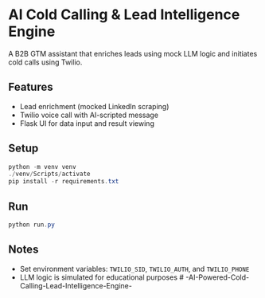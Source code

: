 # AI Cold Calling & Lead Intelligence Engine

A B2B GTM assistant that enriches leads using mock LLM logic and initiates cold calls using Twilio.

## Features
- Lead enrichment (mocked LinkedIn scraping)
- Twilio voice call with AI-scripted message
- Flask UI for data input and result viewing

## Setup
```powershell
python -m venv venv
./venv/Scripts/activate
pip install -r requirements.txt
```

## Run
```powershell
python run.py
```

## Notes
- Set environment variables: `TWILIO_SID`, `TWILIO_AUTH`, and `TWILIO_PHONE`
- LLM logic is simulated for educational purposes
#   - A I - P o w e r e d - C o l d - C a l l i n g - L e a d - I n t e l l i g e n c e - E n g i n e -  
 